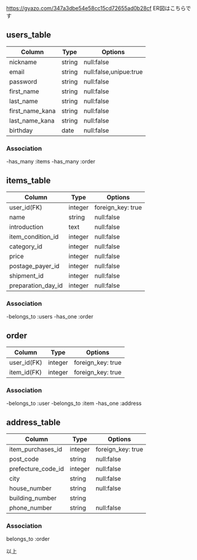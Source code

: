 https://gyazo.com/347a3dbe54e58cc15cd72655ad0b28cf
ER図はこちらです

## users_table
|Column	|Type|	Options|
|-------|---|-----|
|nickname|string|null:false|
|email|string|null:false,unipue:true|
|password|string|null:false|
|first_name|string|null:false|
|last_name|string|null:false|
|first_name_kana|string|null:false|
|last_name_kana|string|null:false|
|birthday|date|null:false|

### Association
-has_many :items
-has_many :order


## items_table
|Column	|Type|	Options|
|-------|---|-----|
|user_id(FK) |integer|foreign_key: true|
|name|string|null:false|
|introduction|text|null:false|
|item_condition_id|integer|null:false|
|category_id|integer|null:false|
|price|integer|null:false|
|postage_payer_id|integer|null:false|
|shipment_id|integer|null:false|
|preparation_day_id|integer|null:false|


### Association
-belongs_to :users
-has_one :order


## order
|Column	|Type|	Options|
|-------|---|-----|
|user_id(FK)|integer|foreign_key: true|
|item_id(FK)|integer|foreign_key: true|

### Association
-belongs_to :user
-belongs_to :item
-has_one :address


## address_table
|Column	|Type|	Options|
|-------|---|-----|
|item_purchases_id|integer|foreign_key: true|
|post_code|string|null:false|
|prefecture_code_id|integer|null:false|
|city|string|null:false|
|house_number|string|null:false|
|building_number|string|
|phone_number|string|null:false|


### Association
belongs_to :order

以上